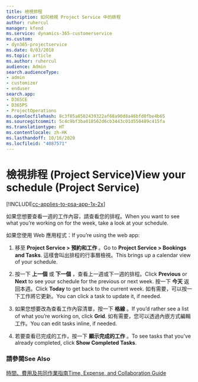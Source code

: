 ```yaml
---
title: 檢視排程
description: 如何檢視 Project Service 中的排程
author: ruhercul
manager: kfend
ms.service: dynamics-365-customerservice
ms.custom:
- dyn365-projectservice
ms.date: 8/03/2018
ms.topic: article
ms.author: ruhercul
audience: Admin
search.audienceType:
- admin
- customizer
- enduser
search.app:
- D365CE
- D365PS
- ProjectOperations
ms.openlocfilehash: 8c3f85a8502439322af68a90d8a46bfd0fbe4b65
ms.sourcegitcommit: 5c4c9bf3ba018562d6cb3443c01d550489c415fa
ms.translationtype: HT
ms.contentlocale: zh-HK
ms.lasthandoff: 10/16/2020
ms.locfileid: "4087571"
---
```

# <a name="view-your-schedule-project-service"></a><span data-ttu-id="c5dc9-103">檢視排程 (Project Service)</span><span class="sxs-lookup"><span data-stu-id="c5dc9-103">View your schedule (Project Service)</span></span>

[!INCLUDE[cc-applies-to-psa-app-1x-2x](../includes/cc-applies-to-psa-app-1x-2x.md)]

<span data-ttu-id="c5dc9-104">如果您想要查看一週的工作內容，請查看您的排程。</span><span class="sxs-lookup"><span data-stu-id="c5dc9-104">When you want to see what you’re working on for the week, take a look at your schedule.</span></span>  
  
 <span data-ttu-id="c5dc9-105">如果您使用 Web 應用程式：</span><span class="sxs-lookup"><span data-stu-id="c5dc9-105">If you’re using the web app:</span></span>  
  
1.  <span data-ttu-id="c5dc9-106">移至 **Project Service > 預約和工作** 。</span><span class="sxs-lookup"><span data-stu-id="c5dc9-106">Go to **Project Service > Bookings and Tasks**.</span></span> <span data-ttu-id="c5dc9-107">這樣會叫出排程的行事曆檢視。</span><span class="sxs-lookup"><span data-stu-id="c5dc9-107">This brings up a calendar view of your schedule.</span></span>  
  
2.  <span data-ttu-id="c5dc9-108">按一下 **上一個** 或 **下一個** ，查看上一週或下一週的排程。</span><span class="sxs-lookup"><span data-stu-id="c5dc9-108">Click **Previous** or **Next** to see your schedule for the previous or next week.</span></span> <span data-ttu-id="c5dc9-109">按一下 **今天** 返回本週。</span><span class="sxs-lookup"><span data-stu-id="c5dc9-109">Click **Today** to get back to the current week.</span></span> <span data-ttu-id="c5dc9-110">如有需要，可以按一下工作將它更新。</span><span class="sxs-lookup"><span data-stu-id="c5dc9-110">You can click a task to update it, if needed.</span></span>  
  
3.  <span data-ttu-id="c5dc9-111">如果您想要改為查看工作內容清單，按一下 **格線** 。</span><span class="sxs-lookup"><span data-stu-id="c5dc9-111">If you’d rather see a list of what you’re working on, click **Grid**.</span></span> <span data-ttu-id="c5dc9-112">如有需要，您可以透過內嵌方式編輯工作。</span><span class="sxs-lookup"><span data-stu-id="c5dc9-112">You can edit tasks inline, if needed.</span></span>  
  
4.  <span data-ttu-id="c5dc9-113">若要查看已完成的工作，按一下 **顯示完成的工作** 。</span><span class="sxs-lookup"><span data-stu-id="c5dc9-113">To see tasks that you’ve already completed, click **Show Completed Tasks**.</span></span>  
  
### <a name="see-also"></a><span data-ttu-id="c5dc9-114">請參閱</span><span class="sxs-lookup"><span data-stu-id="c5dc9-114">See Also</span></span>  
 [<span data-ttu-id="c5dc9-115">時間、費用及共同作業指南</span><span class="sxs-lookup"><span data-stu-id="c5dc9-115">Time, Expense, and Collaboration Guide</span></span>](../psa/time-expense-collaboration-guide.md)
